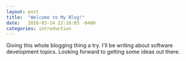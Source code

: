 ```yaml
---
layout: post
title:  "Welcome to My Blog!"
date:   2016-03-14 22:16:03 -0400
categories: introduction
---
```


Giving this whole blogging thing a try. I'll be writing about software development topics.
Looking forward to getting some ideas out there.
